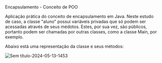 Encapsulamento - Conceito de POO

Aplicação prática do conceito de encapsulamento em Java. Neste estudo de caso, a classe "aluno" possui variáveis privadas que só podem ser acessadas através de seus médotos. Estes, por sua vez, são públicos, portanto podem ser chamadas por outras classes, como a classe Main, por exemplo.

Abaixo está uma representação da classe e seus métodos:

![Sem título-2024-05-13-1453](https://github.com/FlavioCastr00/Estudos-De-Casos/assets/154934234/deda0be9-9f1a-495b-94d5-dd38d3899cf3)
